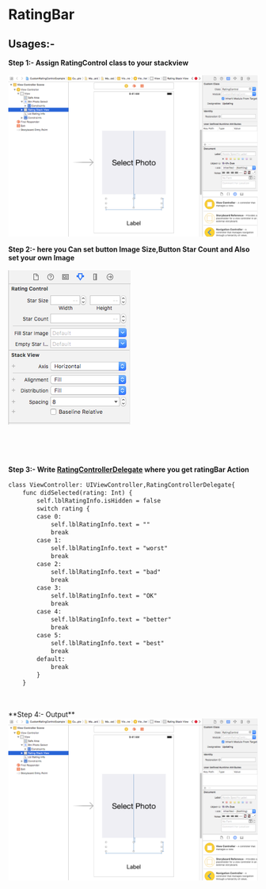 # RatingBar


<h2>Usages:-</h2>

**Step 1:- Assign RatingControl class to your stackview** 
<br>
<br>
<a href="https://github.com/patelravi20/RatingBar/blob/master/Screen%20Shot%202018-07-26%20at%203.50.17%20PM.png"><img src="https://github.com/patelravi20/RatingBar/blob/master/Screen%20Shot%202018-07-26%20at%203.50.17%20PM.png" title=""/></a>

**Step 2:- here you Can set button Image Size,Button Star Count and Also set your own Image**
<br>
<br>
<a href="https://github.com/patelravi20/RatingBar/blob/master/Screen%20Shot%202018-07-26%20at%203.54.54%20PM.png"><img src="https://github.com/patelravi20/RatingBar/blob/master/Screen%20Shot%202018-07-26%20at%203.54.54%20PM.png" title=""/></a>

<br>
<br>
<br>


**Step 3:- Write <u>RatingControllerDelegate</u> where you get ratingBar Action**
```
class ViewController: UIViewController,RatingControllerDelegate{
    func didSelected(rating: Int) {
        self.lblRatingInfo.isHidden = false
        switch rating {
        case 0:
            self.lblRatingInfo.text = ""
            break
        case 1:
            self.lblRatingInfo.text = "worst"
            break
        case 2:
            self.lblRatingInfo.text = "bad"
            break
        case 3:
            self.lblRatingInfo.text = "OK"
            break
        case 4:
            self.lblRatingInfo.text = "better"
            break
        case 5:
            self.lblRatingInfo.text = "best"
            break
        default:
            break
        }   
    }
```
<br>
<br>
**Step 4:- Output**
<a href="https://github.com/patelravi20/RatingBar/blob/master/Screen%20Shot%202018-07-26%20at%203.50.17%20PM.png"><img src="https://github.com/patelravi20/RatingBar/blob/master/Screen%20Shot%202018-07-26%20at%203.50.17%20PM.png" title=""/></a>

